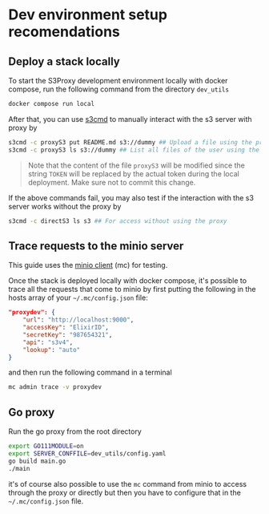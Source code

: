 # Dev environment setup recomendations

## Deploy a stack locally

To start the S3Proxy development environment locally with docker compose, run the following command from the directory `dev_utils`

```bash
docker compose run local
```

After that, you can use [s3cmd](https://s3tools.org/s3cmd) to manually interact with the s3 server with proxy by 

```bash
s3cmd -c proxyS3 put README.md s3://dummy ## Upload a file using the proxy
s3cmd -c proxyS3 ls s3://dummy ## List all files of the user using the proxy 
```

>Note that the content of the file `proxyS3` will be modified since the string `TOKEN` will be replaced by the actual token during the local deployment. Make sure not to commit this change.

If the above commands fail, you may also test if the interaction with the s3 server works without the proxy by
```bash
s3cmd -c directS3 ls s3 ## For access without using the proxy
```

## Trace requests to the minio server
This guide uses the
[minio client](https://docs.min.io/minio/baremetal/reference/minio-cli/minio-mc.html)
(mc) for testing.

Once the stack is deployed locally with docker compose, it's possible to trace all the requests that come to minio by first
putting the following in the hosts array of your `~/.mc/config.json` file:

```json
"proxydev": {
    "url": "http://localhost:9000",
    "accessKey": "ElixirID",
    "secretKey": "987654321",
    "api": "s3v4",
    "lookup": "auto"
}
```

and then run the following command in a terminal

```bash
mc admin trace -v proxydev
```

## Go proxy

Run the go proxy from the root directory

```bash
export GO111MODULE=on
export SERVER_CONFFILE=dev_utils/config.yaml
go build main.go
./main
```


it's of course also possible to use the `mc` command from minio to access
through the proxy or directly but then you have to configure that in the
`~/.mc/config.json` file.
